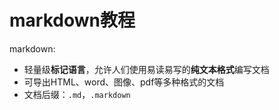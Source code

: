 # markdown教程
markdown:
* 轻量级**标记语言**，允许人们使用易读易写的**纯文本格式**编写文档
* 可导出HTML、word、图像、pdf等多种格式的文档
* 文档后缀：`.md`，`.markdown`
